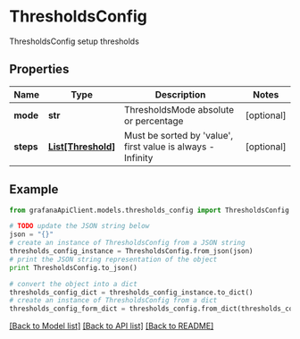 # ThresholdsConfig

ThresholdsConfig setup thresholds

## Properties
Name | Type | Description | Notes
------------ | ------------- | ------------- | -------------
**mode** | **str** | ThresholdsMode absolute or percentage | [optional] 
**steps** | [**List[Threshold]**](Threshold.md) | Must be sorted by &#39;value&#39;, first value is always -Infinity | [optional] 

## Example

```python
from grafanaApiClient.models.thresholds_config import ThresholdsConfig

# TODO update the JSON string below
json = "{}"
# create an instance of ThresholdsConfig from a JSON string
thresholds_config_instance = ThresholdsConfig.from_json(json)
# print the JSON string representation of the object
print ThresholdsConfig.to_json()

# convert the object into a dict
thresholds_config_dict = thresholds_config_instance.to_dict()
# create an instance of ThresholdsConfig from a dict
thresholds_config_form_dict = thresholds_config.from_dict(thresholds_config_dict)
```
[[Back to Model list]](../README.md#documentation-for-models) [[Back to API list]](../README.md#documentation-for-api-endpoints) [[Back to README]](../README.md)


